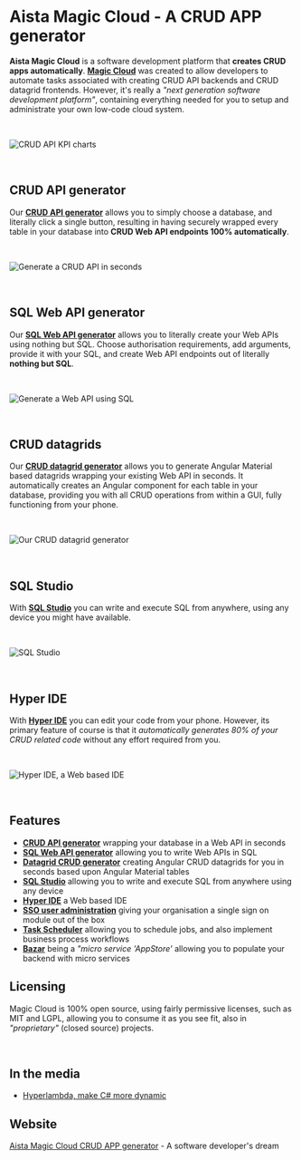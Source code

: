 # Aista Magic Cloud - A CRUD APP generator

**Aista Magic Cloud** is a software development platform that **creates CRUD apps automatically**. **[Magic Cloud](https://aista.com)** was created to allow developers to automate tasks associated with creating CRUD API backends and CRUD datagrid frontends. However, it's really a _"next generation software development platform"_, containing everything needed for you to setup and administrate your own low-code cloud system.

<br />

![CRUD API KPI charts](https://aista.com/assets/images/home/slider/kpi-charts.webp)

<br />

## CRUD API generator

Our **[CRUD API generator](https://aista.com/crud-api-generator)** allows you to simply choose a database, and literally click a single button, resulting in having securely wrapped every table in your database into **CRUD Web API endpoints 100% automatically**.

<br />

![Generate a CRUD API in seconds](https://aista.com/assets/images/home/slider/crud-api-generator.webp)

<br />

## SQL Web API generator

Our **[SQL Web API generator](https://aista.com/sql-api-generator)** allows you to literally create your Web APIs using nothing but SQL. Choose authorisation requirements, add arguments, provide it with your SQL, and create Web API endpoints out of literally **nothing but SQL**.

<br />

![Generate a Web API using SQL](https://aista.com/assets/images/features/sql-phone.webp)

<br />

## CRUD datagrids

Our **[CRUD datagrid generator](https://aista.com/crud-datagrid)** allows you to generate Angular Material based datagrids wrapping your existing Web API in seconds. It automatically creates an Angular component for each table in your database, providing you with all CRUD operations from within a GUI, fully functioning from your phone.

<br />

![Our CRUD datagrid generator](https://aista.com/assets/images/features/crud-datagrid.webp)

<br />

## SQL Studio

With **[SQL Studio](https://aista.com/sql-studio)** you can write and execute SQL from anywhere, using any device you might have available.

<br />

![SQL Studio](https://aista.com/assets/images/features/sql-studio.webp)

<br />

## Hyper IDE

With **[Hyper IDE](https://aista.com/hyper-ide)** you can edit your code from your phone. However, its primary feature of course is that it _automatically generates 80% of your CRUD related code_ without any effort required from you.

<br />

![Hyper IDE, a Web based IDE](https://aista.com/assets/images/features/hyper-ide.webp)

<br />

## Features

- **[CRUD API generator](https://aista.com/crud-api-generator)** wrapping your database in a Web API in seconds
- **[SQL Web API generator](https://aista.com/sql-api-generator)** allowing you to write Web APIs in SQL
- **[Datagrid CRUD generator](https://aista.com/crud-datagrid)** creating Angular CRUD datagrids for you in seconds based upon Angular Material tables
- **[SQL Studio](https://aista.com/sql-studio)** allowing you to write and execute SQL from anywhere using any device
- **[Hyper IDE](https://aista.com/hyper-ide)** a Web based IDE
- **[SSO user administration](https://aista.com/sso-user-administration)** giving your organisation a single sign on module out of the box
- **[Task Scheduler](https://aista.com/task-scheduler)** allowing you to schedule jobs, and also implement business process workflows
- **[Bazar](https://aista.com/bazar)** being a _"micro service 'AppStore'_ allowing you to populate your backend with micro services

## Licensing

Magic Cloud is 100% open source, using fairly permissive licenses, such as MIT and LGPL, allowing you to consume it as you see fit, also in _"proprietary"_ (closed source) projects.

<br />

## In the media

- [Hyperlambda, make C# more dynamic](https://docs.microsoft.com/en-us/archive/msdn-magazine/2017/june/csharp-make-csharp-more-dynamic-with-hyperlambda)

## Website

[Aista Magic Cloud CRUD APP generator](https://aista.com) - A software developer's dream
